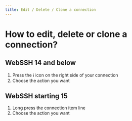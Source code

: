 ```yaml
---
title: Edit / Delete / Clone a connection
---
```


# How to edit, delete or clone a connection?
## WebSSH 14 and below
1. Press the :information_source: icon on the right side of your connection
2. Choose the action you want

## WebSSH starting 15
1. Long press the connection item line
2. Choose the action you want